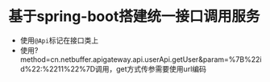# 基于spring-boot搭建统一接口调用服务
* 使用`@Api`标记在接口类上
* 使用?method=cn.netbuffer.apigateway.api.userApi.getUser&param=%7B%22id%22:%2211%22%7D调用，get方式传参需要使用url编码